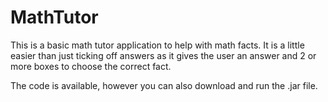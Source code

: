 # MathTutor

This is a basic math tutor application to help with math facts. It is a little easier than just ticking off answers as it gives the user an answer and 2 or more boxes to choose the correct fact.

The code is available, however you can also download and run the .jar file.
